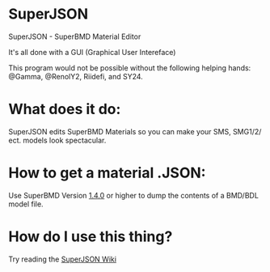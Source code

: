 # SuperJSON
SuperJSON - SuperBMD Material Editor

It's all done with a GUI (Graphical User Intereface)

This program would not be possible without the following helping hands: @Gamma, @RenolY2, Riidefi, and SY24.

# What does it do:
SuperJSON edits SuperBMD Materials so you can make your SMS, SMG1/2/ ect. models look spectacular.

# How to get a material .JSON:
Use SuperBMD Version [1.4.0](https://github.com/RenolY2/SuperBMD/releases) or higher to dump the contents of a BMD/BDL model file.

# How do I use this thing?
Try reading the [SuperJSON Wiki](https://github.com/SuperHackio/SuperJSON/wiki)
